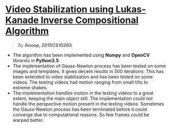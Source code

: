 # <u>**Video Stabilization** using **Lukas-Kanade Inverse Compositional Algorithm**</u>
> By **Anoop, 2015CS10265**

- The algorithm has been implemented using **Numpy** and **OpenCV** libraries in **Python3.5**.
- The implementation of Gauss-Newton process has been tested on some images and templates. It gives decent results in 500 iterations. This has been extended to video stabilization and has been tested on some videos. The testing videos had motion ranging from small tilts to extreme shakes. 
- The implementation handles motion in the testing videos to a great extent, keeping the main object still. The implementation could not handle the perspective motion present in the testing videos. Sometimes the Gauss-Newton process has been terminated before it could converge due to computational reasons. So few frames could be warped better.
